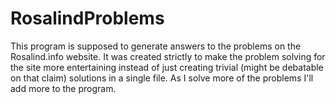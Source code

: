 # RosalindProblems

This program is supposed to generate answers to the problems on the Rosalind.info website.
It was created strictly to make the problem solving for the site more entertaining instead of
just creating trivial (might be debatable on that claim) solutions in a single file. As I solve
more of the problems I'll add more to the program.
